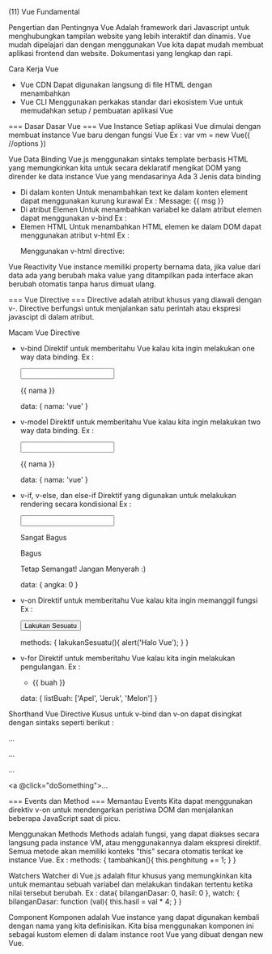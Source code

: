 (11) Vue Fundamental

Pengertian dan Pentingnya Vue
Adalah framework dari Javascript untuk menghubungkan tampilan website yang lebih interaktif dan dinamis. Vue mudah dipelajari dan dengan menggunakan Vue kita dapat mudah membuat aplikasi frontend dan website. Dokumentasi yang lengkap dan rapi.

Cara Kerja Vue
- Vue CDN
Dapat digunakan langsung di file HTML dengan menambahkan <script src="https://unpkg.com/vue@3"></script>
- Vue CLI
Menggunakan perkakas standar dari ekosistem Vue untuk memudahkan setup / pembuatan aplikasi Vue

=== Dasar Dasar Vue ===
Vue Instance
Setiap aplikasi Vue dimulai dengan membuat instance Vue baru dengan fungsi Vue
Ex :
var vm = new Vue({
    //options
})

Vue Data Binding
Vue.js menggunakan sintaks template berbasis HTML yang memungkinkan kita untuk secara deklaratif mengikat DOM yang dirender ke data instance Vue yang mendasarinya
Ada 3 Jenis data binding
- Di dalam konten
    Untuk menambahkan text ke dalam konten element dapat menggunakan kurung kurawal
    Ex :
    <span>Message: {{ msg }}</span>
- Di atribut Elemen
    Untuk menambahkan variabel ke dalam atribut elemen dapat menggunakan v-bind
    Ex :
    <div v-bind:id="dynamicId"></div>
- Elemen HTML
    Untuk menambahkan HTML elemen ke dalam DOM dapat menggunakan atribut v-html
    Ex :
    <p>Menggunakan v-html directive: <span v-html="rawHtml"></span></p>

Vue Reactivity
Vue instance memiliki property bernama data, jika value dari data ada yang berubah maka value yang ditampilkan pada interface akan berubah otomatis tanpa harus dimuat ulang. 


=== Vue Directive ===
Directive adalah atribut khusus yang diawali dengan v-. Directive berfungsi untuk menjalankan satu perintah atau ekspresi javascipt di dalam atribut.

Macam Vue Directive
- v-bind
    Direktif untuk memberitahu Vue kalau kita ingin melakukan one way data binding.
    Ex :
    <div id="app">
       <input type="text" v-bind:value="nama" />
       <p>{{ nama }}</p>
    </div>

    data: {
        nama: 'vue'
    }
- v-model
    Direktif untuk memberitahu Vue kalau kita ingin melakukan two way data binding.
    Ex :
    <div id="app">
       <input type="text" v-model:value="nama" />
       <p>{{ nama }}</p>
    </div>

    data: {
        nama: 'vue'
    }
- v-if, v-else, dan else-if
    Direktif yang digunakan untuk melakukan rendering secara kondisional
    Ex :
    <div id="app">
       <input type="number" v-model:value="angka" />
       <p v-if="angka > 9">Sangat Bagus</p>
       <p v-else-if="angka > 7">Bagus</p>
       <p v-else>Tetap Semangat! Jangan Menyerah :)</p>
    </div>

    data: {
        angka: 0
    }
- v-on
    Direktif untuk memberitahu Vue kalau kita ingin memanggil fungsi
    Ex :
    <div id="app">
       <button v-on:click="lakukanSesuatu">Lakukan Sesuatu</button>
    </div>

    methods: {
        lakukanSesuatu(){
            alert('Halo Vue');
        }
    }
- v-for
    Direktif untuk memberitahu Vue kalau kita ingin melakukan pengulangan.
    Ex :
    <div id="app">
       <ul>
           <li v-for="buah in listBuah">
              {{ buah }}
           </li>
       </ul>
    </div>

    data: {
        listBuah: ['Apel', 'Jeruk', 'Melon']
    }

Shorthand Vue Directive
Kusus untuk v-bind dan v-on dapat disingkat dengan sintaks seperti berikut :
<!-- tanpa singkatan -->
<a v-bind:href="url">... </a>

<!-- disingkat -->
<a :href="url">... </a>

<!-- tanpa singkatan -->
<a v-on:click="doSomething">... </a>

<!-- disingkat -->
<a @click="doSomething">... </a>

=== Events dan Method ===
Memantau Events
Kita dapat menggunakan direktiv v-on untuk mendengarkan peristiwa DOM dan menjalankan beberapa JavaScript saat di picu.

Menggunakan Methods
Methods adalah fungsi, yang dapat diakses secara langsung pada instance VM, atau menggunakannya dalam ekspresi direktif.
Semua metode akan memiliki konteks "this" secara otomatis terikat ke instance Vue.
Ex :
methods: {
    tambahkan(){
        this.penghitung += 1;
    }
}

Watchers
Watcher di Vue.js adalah fitur khusus yang memungkinkan kita untuk memantau sebuah variabel dan melakukan tindakan tertentu ketika nilai tersebut berubah.
Ex :
data{
    bilanganDasar: 0,
    hasil: 0
},
watch: {
    bilanganDasar: function (val){
        this.hasil = val * 4;
    }
}

Component
Komponen adalah Vue instance yang dapat digunakan kembali dengan nama yang kita definisikan. Kita bisa menggunakan komponen ini sebagai kustom elemen di dalam instance root Vue yang dibuat dengan new Vue.